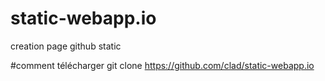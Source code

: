 # static-webapp.io 
creation page github static

#comment télécharger
git clone https://github.com/clad/static-webapp.io
